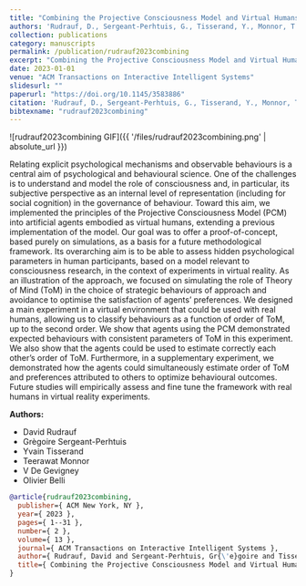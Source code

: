 ```yaml
---
title: "Combining the Projective Consciousness Model and Virtual Humans for immersive psychological research: A proof-of-concept simulating a ToM assessment"
authors: 'Rudrauf, D., Sergeant-Perhtuis, G., Tisserand, Y., Monnor, T., De Gevigney, V. & Belli, O.'
collection: publications
category: manuscripts
permalink: /publication/rudrauf2023combining
excerpt: "Combining the Projective Consciousness Model and Virtual Humans for immersive psychological research: A proof-of-concept simulating a ToM assessment"
date: 2023-01-01
venue: "ACM Transactions on Interactive Intelligent Systems"
slidesurl: ""
paperurl: "https://doi.org/10.1145/3583886"
citation: 'Rudrauf, D., Sergeant-Perhtuis, G., Tisserand, Y., Monnor, T., De Gevigney, V. & Belli, O. (2023). "Combining the Projective Consciousness Model and Virtual Humans for immersive psychological research: A proof-of-concept simulating a ToM assessment." ACM Transactions on Interactive Intelligent Systems, 13(2). 1--31.'
bibtexname: "rudrauf2023combining"
---
```


![rudrauf2023combining GIF]({{ '/files/rudrauf2023combining.png' | absolute_url }})

Relating explicit psychological mechanisms and observable behaviours is a central aim of psychological and behavioural science. One of the challenges is to understand and model the role of consciousness and, in particular, its subjective perspective as an internal level of representation (including for social cognition) in the governance of behaviour. Toward this aim, we implemented the principles of the Projective Consciousness Model (PCM) into artificial agents embodied as virtual humans, extending a previous implementation of the model. Our goal was to offer a proof-of-concept, based purely on simulations, as a basis for a future methodological framework. Its overarching aim is to be able to assess hidden psychological parameters in human participants, based on a model relevant to consciousness research, in the context of experiments in virtual reality. As an illustration of the approach, we focused on simulating the role of Theory of Mind (ToM) in the choice of strategic behaviours of approach and avoidance to optimise the satisfaction of agents’ preferences. We designed a main experiment in a virtual environment that could be used with real humans, allowing us to classify behaviours as a function of order of ToM, up to the second order. We show that agents using the PCM demonstrated expected behaviours with consistent parameters of ToM in this experiment. We also show that the agents could be used to estimate correctly each other’s order of ToM. Furthermore, in a supplementary experiment, we demonstrated how the agents could simultaneously estimate order of ToM and preferences attributed to others to optimize behavioural outcomes. Future studies will empirically assess and fine tune the framework with real humans in virtual reality experiments.


**Authors:**
 - David Rudrauf
 - Grègoire Sergeant-Perhtuis
 - Yvain Tisserand
 - Teerawat Monnor
 - V De Gevigney
 - Olivier Belli

```bibtex
@article{rudrauf2023combining,
  publisher={ ACM New York, NY },
  year={ 2023 },
  pages={ 1--31 },
  number={ 2 },
  volume={ 13 },
  journal={ ACM Transactions on Interactive Intelligent Systems },
  author={ Rudrauf, David and Sergeant-Perhtuis, Gr{\'e}goire and Tisserand, Yvain and Monnor, Teerawat and De Gevigney, V and Belli, Olivier },
  title={ Combining the Projective Consciousness Model and Virtual Humans for immersive psychological research: A proof-of-concept simulating a ToM assessment },
}
```

